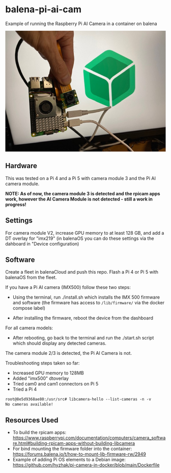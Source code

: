 # balena-pi-ai-cam
Example of running the Raspberry Pi AI Camera in a container on balena

<img src="pi-ai-balena.jpg">

## Hardware
This was tested on a Pi 4 and a Pi 5 with camera module 3 and the Pi AI camera module.

**NOTE: As of now, the camera module 3 is detected and the rpicam apps work, however the AI Camera Module is not detected - still a work in progress!**

## Settings

For camera module V2, increase GPU memory to at least 128 GB, and add a DT overlay for "imx219" (in balenaOS you can do these settings via the dahboard in "Device configuration)

## Software

Create a fleet in balenaCloud and push this repo. Flash a Pi 4 or Pi 5 with balenaOS from the fleet.

If you have a Pi AI camera (IMX500) follow these two steps:

- Using the terminal, run ./install.sh which installs the IMX 500 firmware and software (the firmware has access to `/lib/firmware/` via the docker compose label)

- After installing the firmware, reboot the device from the dashboard

For all camera models: 

- After rebooting, go back to the terminal and run the ./start.sh script which should display any detected cameras.

The camera module 2/3 is detected, the Pi AI Camera is not.

Troubleshooting steps taken so far:

- Increased GPU memory to 128MB
- Added "imx500" dtoverlay
- Tried cam0 and cam1 connectors on Pi 5
- Tried a Pi 4

```
root@8e5d9368ae80:/usr/src# libcamera-hello --list-cameras -n -v
No cameras available!
```

## Resources Used

- To build the rpicam apps: https://www.raspberrypi.com/documentation/computers/camera_software.html#building-rpicam-apps-without-building-libcamera
- For bind mounting the firmware folder into the container: https://forums.balena.io/t/how-to-mount-lib-firmware-rw/2949
- Example of adding Pi OS elements to a Debian image: https://github.com/hyzhak/pi-camera-in-docker/blob/main/Dockerfile
